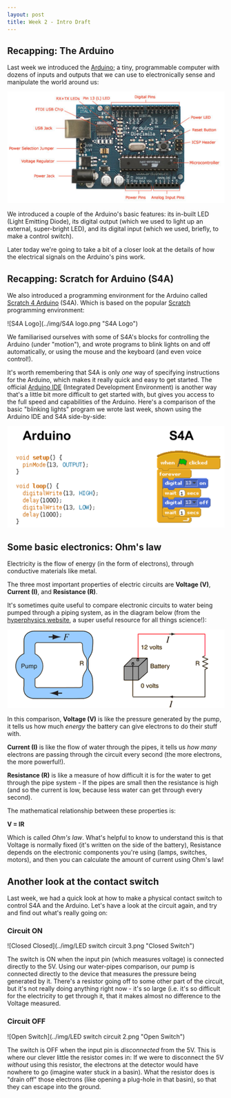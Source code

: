 ```yaml
---
layout: post
title: Week 2 - Intro Draft
---
```


## Recapping: The Arduino 


Last week we introduced the <a href="http://arduino.cc">Arduino</a>; a tiny, programmable computer with dozens of inputs and outputs that we can use to electronically sense and manipulate the world around us:

 
![Arduino Uno](../img/arduinoDiagram2.png "An Arduino Uno")


We introduced a couple of the Arduino's basic features: its in-built LED (Light Emitting Diode), its digital output (which we used to light up an external, super-bright LED), and its digital input (which we used, briefly, to make a control switch).


Later today we're going to take a bit of a closer look at the details of how the electrical signals on the Arduino's pins work.


## Recapping: Scratch for Arduino (S4A)


We also introduced a programming environment for the Arduino called <a href="http://s4a.cat">Scratch 4 Arduino</a> (S4A). Which is based on the popular <a href="http://scratch.mit.edu">Scratch </a> programming environment:


![S4A Logo](../img/S4A logo.png "S4A Logo")


We familiarised ourselves with some of S4A's blocks for controlling the Arduino (under "motion"), and wrote programs to blink lights on and off automatically, or using the mouse and the keyboard (and even voice control!).


It's worth remembering that S4A is only *one* way of specifying instructions for the Arduino, which makes it really quick and easy to get started. The official <a href= "http://www.arduino.cc/en/Main/Software">Arduino IDE</a> (Integrated Development Environment) is another way that's a little bit more difficult to get started with, but gives you access to the full speed and capabilities of the Arduino. Here's a comparison of the basic "blinking lights" program we wrote last week, shown using the Arduino IDE and S4A side-by-side:


![Arduino-S4A Comparison](../img/arduinoS4A.png "Arduino-S4A Comparison")


## Some basic electronics: Ohm's law

Electricity is the flow of energy (in the form of electrons), through conductive materials like metal. 


The three most important properties of electric circuits are **Voltage (V)**, **Current (I)**, and **Resistance (R)**. 


It's sometimes quite useful to compare electronic circuits to water being pumped through a piping system, as in the diagram below (from the <a href= "http://hyperphysics.phy-astr.gsu.edu/hbase/electric/watcir2.html">hyperphysics website</a>, a super useful resource for all things science!):


![electric-pump](../img/curlaw.png "electric-pump")

In this comparison, **Voltage (V)** is like the pressure generated by the pump, it tells us how much *energy* the battery can give electrons to do their stuff with. 


**Current (I)** is like the flow of water through the pipes, it tells us *how many* electrons are passing through the circuit every second (the more electrons, the more powerful!). 


**Resistance (R)** is like a measure of how difficult it is for the water to get through the pipe system - If the pipes are small then the resistance is high (and so the current is low, because less water can get through every second). 


The mathematical relationship between these properties is:


**V = IR**


Which is called *Ohm's law*. What's helpful to know to understand this is that Voltage is normally fixed (it's written on the side of the battery), Resistance depends on the electronic components you're using (lamps, switches, motors), and then you can calculate the amount of current using Ohm's law!


## Another look at the contact switch


Last week, we had a quick look at how to make a physical contact switch to control S4A and the Arduino. Let's have a look at the circuit again, and try and find out what's really going on: 


### Circuit ON
![Closed Closed](../img/LED switch circuit 3.png "Closed Switch")

The switch is ON when the input pin (which measures voltage) is connected directly to the 5V. Using our water-pipes comparison, our pump is connected directly to the device that measures the pressure being generated by it. There's a resistor going off to some other part of the circuit, but it's not really doing anything right now - it's so large (i.e. it's so difficult for the electricity to get through it, that it makes almost no difference to the Voltage measured. 

### Circuit OFF
![Open Switch](../img/LED switch circuit 2.png "Open Switch")

The switch is OFF when the input pin is *disconnected* from the 5V. This is where our clever little the resistor comes in: If we were to disconnect the 5V *without* using this resistor, the electrons at the detector would have nowhere to go (imagine water stuck in a basin). What the resistor does is "drain off" those electrons (like opening a plug-hole in that basin), so that they can escape into the ground.



